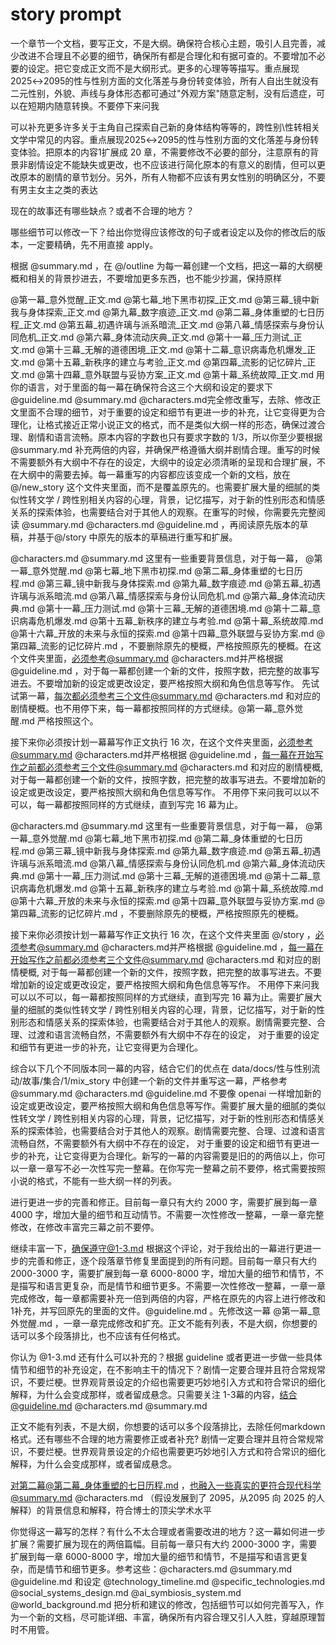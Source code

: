 # story prompt

一个章节一个文档，要写正文，不是大纲。确保符合核心主题，吸引人且完善，减少改进不合理且不必要的细节，确保所有都是合理化和有据可查的。不要增加不必要的设定。把它变成正文而不是大纲形式。更多的心理等等描写。重点展现2025↔2095的性与性别方面的文化落差与身份转变体验，所有人自出生就没有二元性别，外貌、声线与身体形态都可通过"外观方案"随意定制，没有后遗症，可以在短期内随意转换。不要停下来问我



可以补充更多许多关于主角自己探索自己新的身体结构等等的，跨性别\性转相关文学中常见的内容。重点展现2025↔2095的性与性别方面的文化落差与身份转变体验。把原本的内容1扩展成 20 章，不需要修改不必要的部分，注意原有的背景非剧情设定不能缺失或更改，也不应该进行简化原本的有意义的剧情，但可以更改原本的剧情的章节划分。另外，所有人物都不应该有男女性别的明确区分，不要有男主女主之类的表达

现在的故事还有哪些缺点？或者不合理的地方？

哪些细节可以修改一下？给出你觉得应该修改的句子或者设定以及你的修改后的版本，一定要精确，先不用直接 apply。

根据 @summary.md ，在 @/outline 为每一幕创建一个文档，把这一幕的大纲梗概和相关的背景抄进去，不要增加更多东西，也不能少抄漏，保持原样

@第一幕_意外觉醒_正文.md @第七幕_地下黑市初探_正文.md @第三幕_镜中新我与身体探索_正文.md @第九幕_数字痕迹_正文.md @第二幕_身体重塑的七日历程_正文.md @第五幕_初遇许璃与派系暗流_正文.md @第八幕_情感探索与身份认同危机_正文.md @第六幕_身体流动庆典_正文.md @第十一幕_压力测试_正文.md @第十三幕_无解的道德困境_正文.md @第十二幕_意识病毒危机爆发_正文.md @第十五幕_新秩序的建立与考验_正文.md @第四幕_流影的记忆碎片_正文.md @第十四幕_意外联盟与妥协方案_正文.md @第十幕_系统故障_正文.md 用你的语言，对于里面的每一幕在确保符合这三个大纲和设定的要求下 @guideline.md @summary.md @characters.md完全修改重写，去除、修改正文里面不合理的细节，对于重要的设定和细节有更进一步的补充，让它变得更为合理化，让格式接近正常小说正文的格式，而不是类似大纲一样的形态，确保过渡合理、剧情和语言流畅。原本内容的字数也只有要求字数的 1/3，所以你至少要根据  @summary.md 补充两倍的内容，并确保严格遵循大纲并剧情合理。重写的时候不需要额外有大纲中不存在的设定，大纲中的设定必须清晰的呈现和合理扩展，不在大纲中的需要去掉。每一幕重写的内容都应该变成一个新的文档，放在 @/new_story 这个文件夹里面，而不是覆盖原先的。也需要扩展大量的细腻的类似性转文学 / 跨性别相关内容的心理，背景，记忆描写，对于新的性别形态和情感关系的探索体验，也需要结合对于其他人的观察。在重写的时候，你需要先完整阅读 @summary.md @characters.md @guideline.md ，再阅读原先版本的草稿，并基于@/story 中原先的版本的草稿进行重写和扩展。


@characters.md @summary.md 这里有一些重要背景信息，对于每一幕， @第一幕_意外觉醒.md @第七幕_地下黑市初探.md @第二幕_身体重塑的七日历程.md @第三幕_镜中新我与身体探索.md @第九幕_数字痕迹.md @第五幕_初遇许璃与派系暗流.md @第八幕_情感探索与身份认同危机.md @第六幕_身体流动庆典.md @第十一幕_压力测试.md @第十三幕_无解的道德困境.md @第十二幕_意识病毒危机爆发.md @第十五幕_新秩序的建立与考验.md @第十幕_系统故障.md @第十六幕_开放的未来与永恒的探索.md @第十四幕_意外联盟与妥协方案.md @第四幕_流影的记忆碎片.md ，不要删除原先的梗概，严格按照原先的梗概。在这个文件夹里面，必须参考@summary.md @characters.md并严格根据 @guideline.md ，对于每一幕都创建一个新的文件，按照字数，把完整的故事写进去。不要增加新的设定或更改设定，要严格按照大纲和角色信息等写作。 先试试第一幕，每次都必须参考三个文件@summary.md @characters.md 和对应的剧情梗概。也不用停下来，每一幕都按照同样的方式继续。@第一幕_意外觉醒.md 严格按照这个。


接下来你必须按计划一幕幕写作正文执行 16 次，在这个文件夹里面，必须参考@summary.md @characters.md并严格根据 @guideline.md ，每一幕在开始写作之前都必须参考三个文件@summary.md @characters.md 和对应的剧情梗概, 对于每一幕都创建一个新的文件，按照字数，把完整的故事写进去。不要增加新的设定或更改设定，要严格按照大纲和角色信息等写作。 不用停下来问我可以以不可以，每一幕都按照同样的方式继续，直到写完 16 幕为止。

@characters.md @summary.md 这里有一些重要背景信息，对于每一幕， @第一幕_意外觉醒.md @第七幕_地下黑市初探.md @第二幕_身体重塑的七日历程.md @第三幕_镜中新我与身体探索.md @第九幕_数字痕迹.md @第五幕_初遇许璃与派系暗流.md @第八幕_情感探索与身份认同危机.md @第六幕_身体流动庆典.md @第十一幕_压力测试.md @第十三幕_无解的道德困境.md @第十二幕_意识病毒危机爆发.md @第十五幕_新秩序的建立与考验.md @第十幕_系统故障.md @第十六幕_开放的未来与永恒的探索.md @第十四幕_意外联盟与妥协方案.md @第四幕_流影的记忆碎片.md ，不要删除原先的梗概，严格按照原先的梗概。

接下来你必须按计划一幕幕写作正文执行 16 次，在这个文件夹里面 @/story ，必须参考@summary.md @characters.md并严格根据 @guideline.md ，每一幕在开始写作之前都必须参考三个文件@summary.md @characters.md 和对应的剧情梗概, 对于每一幕都创建一个新的文件，按照字数，把完整的故事写进去。不要增加新的设定或更改设定，要严格按照大纲和角色信息等写作。 不用停下来问我可以以不可以，每一幕都按照同样的方式继续，直到写完 16 幕为止。需要扩展大量的细腻的类似性转文学 / 跨性别相关内容的心理，背景，记忆描写，对于新的性别形态和情感关系的探索体验，也需要结合对于其他人的观察。剧情需要完整、合理、过渡和语言流畅自然，不需要额外有大纲中不存在的设定， 对于重要的设定和细节有更进一步的补充，让它变得更为合理化。

综合以下几个不同版本同一幕的内容，结合它们的优点在 data/docs/性与性别流动/故事/集合/1/mix_story 中创建一个新的文件并重写这一幕，严格参考  @summary.md @characters.md @guideline.md  不要像 openai 一样增加新的设定或更改设定，要严格按照大纲和角色信息等写作。需要扩展大量的细腻的类似性转文学 / 跨性别相关内容的心理，背景，记忆描写，对于新的性别形态和情感关系的探索体验，也需要结合对于其他人的观察。剧情需要完整、合理、过渡和语言流畅自然，不需要额外有大纲中不存在的设定， 对于重要的设定和细节有更进一步的补充，让它变得更为合理化。新写的一幕的内容需要是旧的的两倍以上，你可以一章一章写不必一次性写完一整幕。在你写完一整幕之前不要停，格式需要按照小说的格式，不能有一些大纲一样的列表。

进行更进一步的完善和修正。目前每一章只有大约 2000 字，需要扩展到每一章 4000 字，增加大量的细节和互动情节。不需要一次性修改一整幕，一章一章完整修改，在修改丰富完三幕之前不要停。

继续丰富一下，确保遵守@1-3.md 根据这个评论，对于我给出的一幕进行更进一步的完善和修正，逐个段落章节修复里面提到的所有问题。目前每一章只有大约 2000-3000 字，需要扩展到每一章 6000-8000 字，增加大量的细节和情节，不是描写和语言更复杂，而是情节和细节更多。不需要一次性修改一整幕，一章一章完成修改，每一章都需要补充一倍到两倍的内容，严格在原先的内容上进行修改和1补充，并写回原先的里面的文件。@guideline.md 。先修改这一幕  @第一幕_意外觉醒.md ，一章一章完成修改和扩充。正文不能有列表，不是大纲，你想要的话可以多个段落排比，也不应该有任何格式。

你认为 @1-3.md 还有什么可以补充的？根据 guideline 或者更进一步做一些具体情节和细节的补充设定，在不影响主干的情况下？剧情一定要合理并且符合常规常识，不要烂梗。世界观背景设定的介绍也需要更巧妙地引入方式和符合常识的细化解释，为什么会变成那样，或者留成悬念。只需要关注 1-3幕的内容，结合@guideline.md @characters.md @summary.md 

正文不能有列表，不是大纲，你想要的话可以多个段落排比，去除任何markdown 格式。还有哪些不合理的地方需要修正或者补充? 剧情一定要合理并且符合常规常识，不要烂梗。世界观背景设定的介绍也需要更巧妙地引入方式和符合常识的细化解释，为什么会变成那样，或者留成悬念。

对第二幕@第二幕_身体重塑的七日历程.md ，也融入一些真实的更符合现代科学@summary.md @characters.md （假设发展到了 2095，从2095 向 2025 的人解释）的背景信息和解释，符合博士的顶尖学术水平

你觉得这一幕写的怎样？有什么不太合理或者需要改进的地方？这一幕如何进一步扩展？需要扩展为现在的两倍篇幅。目前每一章只有大约 2000-3000 字，需要扩展到每一章 6000-8000 字，增加大量的细节和情节，不是描写和语言更复杂，而是情节和细节更多。参考这些：@characters.md @summary.md @guideline.md 和设定 @technology_timeline.md @specific_technologies.md @social_systems_design.md @ai_symbiosis_system.md @world_background.md 把分析和建议的修改，包括细节可以如何完善写入，作为一个新的文档，尽可能详细、丰富，确保所有内容合理又引人入胜，穿越原理暂时不用管。

